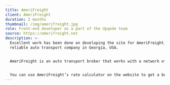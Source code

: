 ```yaml
---
title: AmeriFreight
client: AmeriFreight
duration: 2 months
thumbnail: /img/amerifreight.jpg
role: Front-end developer as a part of the Upqode team
source: https://amerifreight.net
description: >-
  Excellent work has been done on developing the site for AmeriFreight, a
  reliable auto transport company in Georgia, USA. 


  AmeriFreight is an auto transport broker that works with a network of reliable carriers to help consumers transport their cars and other vehicles across the lower 48 states, Canada and a few other select locations. The company can ship motorcycles, automobiles, trailers, RVs, boats, classic cars and trucks. 


  You can use AmeriFreight’s rate calculator on the website to get a better idea of how much it will cost to ship your vehicle.
---
```

